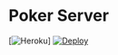 # Poker Server

[![Heroku](http://heroku-badge.herokuapp.com/?app=afternoon-gorge-59515&style=flat&svg=1)] [![Deploy](https://www.herokucdn.com/deploy/button.svg)](https://heroku.com/deploy?template=https://github.com/IFS49F/poker-server)
